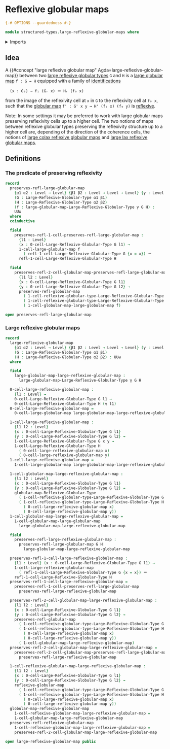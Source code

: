 # Reflexive globular maps

```agda
{-# OPTIONS --guardedness #-}

module structured-types.large-reflexive-globular-maps where
```

<details><summary>Imports</summary>

```agda
open import foundation.identity-types
open import foundation.universe-levels

open import structured-types.large-globular-maps
open import structured-types.large-reflexive-globular-types
open import structured-types.reflexive-globular-maps
open import structured-types.reflexive-globular-types
```

</details>

## Idea

A {{#concept "large reflexive globular map" Agda=large-reflexive-globular-map}} between two
[large reflexive globular types](structured-types.large-reflexive-globular-types.md) `G` and
`H` is a [large globular map](structured-types.large-globular-maps.md) `f : G → H` equipped
with a family of [identifications](foundation-core.identity-types.md)

```text
  (x : G₀) → f₁ (Gᵣ x) ＝ Hᵣ (f₀ x)
```

from the image of the reflexivity cell at `x` in `G` to the reflexivity cell at
`f₀ x`, such that the [globular map](structured-types.globular-maps.md) `f' : G' x y → H' (f₀ x) (f₀ y)` is [reflexive](structured-types.reflexive-globular-maps.md).

Note: In some settings it may be preferred to work with large globular maps preserving
reflexivity cells up to a higher cell. The two notions of maps between reflexive
globular types preserving the reflexivity structure up to a higher cell are, depending of the direction of the coherence cells, the notions of
[large colax reflexive globular maps](structured-types.large-colax-reflexive-globular-maps.md) and [large lax reflexive globular maps](structured-types.large-lax-reflexive-globular-maps.md).

## Definitions

### The predicate of preserving reflexivity

```agda
record
  preserves-refl-large-globular-map
    {α1 α2 : Level → Level} {β1 β2 : Level → Level → Level} {γ : Level → Level}
    (G : Large-Reflexive-Globular-Type α1 β1)
    (H : Large-Reflexive-Globular-Type α2 β2)
    (f : large-globular-map-Large-Reflexive-Globular-Type γ G H) :
    UUω
  where
  coinductive

  field
    preserves-refl-1-cell-preserves-refl-large-globular-map :
      {l1 : Level}
      (x : 0-cell-Large-Reflexive-Globular-Type G l1) →
      1-cell-large-globular-map f
        ( refl-1-cell-Large-Reflexive-Globular-Type G {x = x}) ＝
      refl-1-cell-Large-Reflexive-Globular-Type H

  field
    preserves-refl-2-cell-globular-map-preserves-refl-large-globular-map :
      {l1 l2 : Level}
      {x : 0-cell-Large-Reflexive-Globular-Type G l1}
      {y : 0-cell-Large-Reflexive-Globular-Type G l2} →
      preserves-refl-globular-map
        ( 1-cell-reflexive-globular-type-Large-Reflexive-Globular-Type G x y)
        ( 1-cell-reflexive-globular-type-Large-Reflexive-Globular-Type H _ _)
        ( 1-cell-globular-map-large-globular-map f)

open preserves-refl-large-globular-map
```

### Large reflexive globular maps

```agda
record
  large-reflexive-globular-map
    {α1 α2 : Level → Level} {β1 β2 : Level → Level → Level} (γ : Level → Level)
    (G : Large-Reflexive-Globular-Type α1 β1)
    (H : Large-Reflexive-Globular-Type α2 β2) : UUω
  where

  field
    large-globular-map-large-reflexive-globular-map :
      large-globular-map-Large-Reflexive-Globular-Type γ G H

  0-cell-large-reflexive-globular-map :
    {l1 : Level} →
    0-cell-Large-Reflexive-Globular-Type G l1 →
    0-cell-Large-Reflexive-Globular-Type H (γ l1)
  0-cell-large-reflexive-globular-map =
    0-cell-large-globular-map large-globular-map-large-reflexive-globular-map

  1-cell-large-reflexive-globular-map :
    {l1 l2 : Level}
    {x : 0-cell-Large-Reflexive-Globular-Type G l1}
    {y : 0-cell-Large-Reflexive-Globular-Type G l2} →
    1-cell-Large-Reflexive-Globular-Type G x y →
    1-cell-Large-Reflexive-Globular-Type H
      ( 0-cell-large-reflexive-globular-map x)
      ( 0-cell-large-reflexive-globular-map y)
  1-cell-large-reflexive-globular-map =
    1-cell-large-globular-map large-globular-map-large-reflexive-globular-map

  1-cell-globular-map-large-reflexive-globular-map :
    {l1 l2 : Level}
    {x : 0-cell-Large-Reflexive-Globular-Type G l1}
    {y : 0-cell-Large-Reflexive-Globular-Type G l2} →
    globular-map-Reflexive-Globular-Type
      ( 1-cell-reflexive-globular-type-Large-Reflexive-Globular-Type G x y)
      ( 1-cell-reflexive-globular-type-Large-Reflexive-Globular-Type H
        ( 0-cell-large-reflexive-globular-map x)
        ( 0-cell-large-reflexive-globular-map y))
  1-cell-globular-map-large-reflexive-globular-map =
    1-cell-globular-map-large-globular-map
      large-globular-map-large-reflexive-globular-map

  field
    preserves-refl-large-reflexive-globular-map :
      preserves-refl-large-globular-map G H
        large-globular-map-large-reflexive-globular-map

  preserves-refl-1-cell-large-reflexive-globular-map :
    {l1 : Level} (x : 0-cell-Large-Reflexive-Globular-Type G l1) →
    1-cell-large-reflexive-globular-map
      ( refl-1-cell-Large-Reflexive-Globular-Type G {x = x}) ＝
    refl-1-cell-Large-Reflexive-Globular-Type H
  preserves-refl-1-cell-large-reflexive-globular-map =
    preserves-refl-1-cell-preserves-refl-large-globular-map
      preserves-refl-large-reflexive-globular-map

  preserves-refl-2-cell-globular-map-large-reflexive-globular-map :
    {l1 l2 : Level}
    {x : 0-cell-Large-Reflexive-Globular-Type G l1}
    {y : 0-cell-Large-Reflexive-Globular-Type G l2} →
    preserves-refl-globular-map
      ( 1-cell-reflexive-globular-type-Large-Reflexive-Globular-Type G x y)
      ( 1-cell-reflexive-globular-type-Large-Reflexive-Globular-Type H
        ( 0-cell-large-reflexive-globular-map x)
        ( 0-cell-large-reflexive-globular-map y))
      ( 1-cell-globular-map-large-reflexive-globular-map)
  preserves-refl-2-cell-globular-map-large-reflexive-globular-map =
    preserves-refl-2-cell-globular-map-preserves-refl-large-globular-map
      preserves-refl-large-reflexive-globular-map

  1-cell-reflexive-globular-map-large-reflexive-globular-map :
    {l1 l2 : Level}
    {x : 0-cell-Large-Reflexive-Globular-Type G l1}
    {y : 0-cell-Large-Reflexive-Globular-Type G l2} →
    reflexive-globular-map
      ( 1-cell-reflexive-globular-type-Large-Reflexive-Globular-Type G x y)
      ( 1-cell-reflexive-globular-type-Large-Reflexive-Globular-Type H
        ( 0-cell-large-reflexive-globular-map x)
        ( 0-cell-large-reflexive-globular-map y))
  globular-map-reflexive-globular-map
    1-cell-reflexive-globular-map-large-reflexive-globular-map =
    1-cell-globular-map-large-reflexive-globular-map
  preserves-refl-reflexive-globular-map
    1-cell-reflexive-globular-map-large-reflexive-globular-map =
    preserves-refl-2-cell-globular-map-large-reflexive-globular-map

open large-reflexive-globular-map public
```
